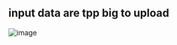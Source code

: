 ## input data are tpp big to upload
![image](https://github.com/Lewis-panda/AI_Lab/assets/116704255/de6981a7-6cd0-4ed6-b26f-7e26e0840570)
